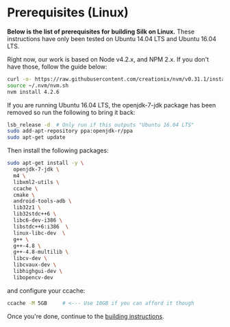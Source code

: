 # Prerequisites (Linux)

**Below is the list of prerequisites for building Silk on Linux.**
These instructions have only been tested on Ubuntu 14.04 LTS and Ubuntu 16.04 LTS.

Right now, our work is based on Node v4.2.x, and NPM 2.x. If you don't have those, follow the guide below:

```bash
curl -o- https://raw.githubusercontent.com/creationix/nvm/v0.31.1/install.sh | bash
source ~/.nvm/nvm.sh
nvm install 4.2.6
```

If you are running Ubuntu 16.04 LTS, the openjdk-7-jdk package has been removed so run the following to bring it back:
```bash
lsb_release -d  # Only run if this outputs "Ubuntu 16.04 LTS"
sudo add-apt-repository ppa:openjdk-r/ppa  
sudo apt-get update   
```

Then install the following packages:
```bash
sudo apt-get install -y \
  openjdk-7-jdk \
  m4 \
  libxml2-utils \
  ccache \
  cmake \
  android-tools-adb \
  lib32z1 \
  lib32stdc++6 \
  libc6-dev-i386 \
  libstdc++6:i386  \
  linux-libc-dev  \
  g++ \
  g++-4.8 \
  g++-4.8-multilib \
  libcv-dev \
  libcvaux-dev \
  libhighgui-dev \
  libopencv-dev
```

and configure your ccache:
```bash
ccache -M 5GB     # <--- Use 10GB if you can afford it though
```

Once you're done, continue to the [building instructions](build-instructions-linux-osx.md).
